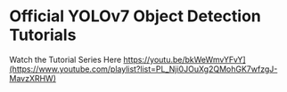 # Official YOLOv7 Object Detection Tutorials

Watch the Tutorial Series Here https://youtu.be/bkWeWmvYFvY](https://www.youtube.com/playlist?list=PL_Nji0JOuXg2QMohGK7wfzgJ-MavzXRHW)
